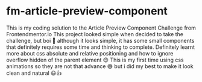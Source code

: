 # fm-article-preview-component
This is my coding solution to the Article Preview Component Challenge from Frontendmentor.io
This project looked simple when decided to take the challenge, but boi 😬 although it looks simple, it has some small components that definitely requires some time and thinking to complete. Definitely learnt more about css absolute and relative positioning and how to ignore overflow hidden of the parent element 😊 This is my first time using css animations so they are not that advance 😅 but i did my best to make it look clean and natural 😃👍
